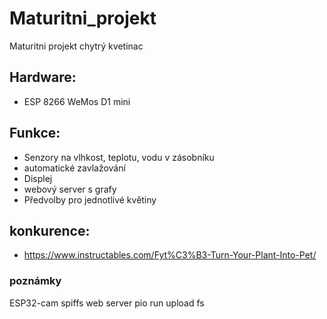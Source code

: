 # Maturitni_projekt
Maturitni projekt chytrý kvetinac

## Hardware:
- ESP 8266 WeMos D1 mini



## Funkce:
- Senzory na vlhkost, teplotu, vodu v zásobníku
- automatické zavlažování
- Displej
- webový server s grafy
- Předvolby pro jednotlivé květiny



## konkurence:
- https://www.instructables.com/Fyt%C3%B3-Turn-Your-Plant-Into-Pet/



### poznámky
ESP32-cam
spiffs web server
pio run upload fs
